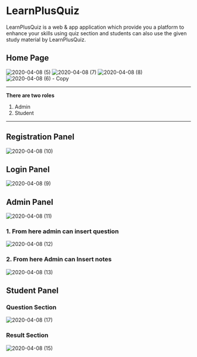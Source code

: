 # LearnPlusQuiz
LearnPlusQuiz is a web &amp; app application which provide you a platform to enhance your skills using quiz section and students can also use the given study material by LearnPlusQuiz.

## Home Page

![2020-04-08 (5)](https://user-images.githubusercontent.com/58383994/82198296-b64db700-9919-11ea-9970-b881118364d6.png)
![2020-04-08 (7)](https://user-images.githubusercontent.com/58383994/82200046-24937900-991c-11ea-9b02-29316bade03c.png)
![2020-04-08 (8)](https://user-images.githubusercontent.com/58383994/82199976-0af23180-991c-11ea-8720-5679cdc66ce5.png)
![2020-04-08 (6) - Copy](https://user-images.githubusercontent.com/58383994/82200082-2fe6a480-991c-11ea-888e-771f112b34d4.png)

---
**There are two roles**
1. Admin
1. Student
---

## Registration Panel

![2020-04-08 (10)](https://user-images.githubusercontent.com/58383994/82202789-0c255d80-9920-11ea-8017-01d3db04e9bf.png)

## Login Panel

![2020-04-08 (9)](https://user-images.githubusercontent.com/58383994/82202770-0596e600-9920-11ea-9271-fd953696feaa.png)

## Admin Panel

![2020-04-08 (11)](https://user-images.githubusercontent.com/58383994/82201822-8e148700-991e-11ea-9d47-6b64ba42f7d7.png)

### 1. From here admin can insert question
![2020-04-08 (12)](https://user-images.githubusercontent.com/58383994/82201958-c74cf700-991e-11ea-970e-723e25d031a1.png)

### 2. From here Admin can Insert notes
![2020-04-08 (13)](https://user-images.githubusercontent.com/58383994/82201969-cd42d800-991e-11ea-86ce-0e1f02ceedfe.png)

## Student Panel

### Question Section
![2020-04-08 (17)](https://user-images.githubusercontent.com/58383994/82202406-7b4e8200-991f-11ea-9c3e-493e51c0e8d6.png)

### Result Section
![2020-04-08 (15)](https://user-images.githubusercontent.com/58383994/82202416-7f7a9f80-991f-11ea-98b1-03b28c1f6043.png)
